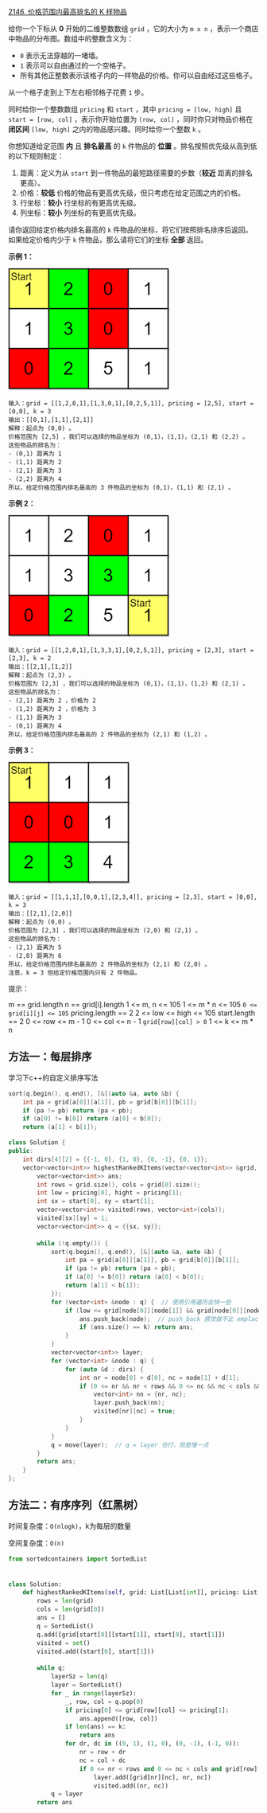 [2146. 价格范围内最高排名的 K 样物品](https://leetcode-cn.com/problems/k-highest-ranked-items-within-a-price-range/)

给你一个下标从 **0** 开始的二维整数数组 `grid` ，它的大小为 `m x n` ，表示一个商店中物品的分布图。数组中的整数含义为：

- `0` 表示无法穿越的一堵墙。
- `1` 表示可以自由通过的一个空格子。
- 所有其他正整数表示该格子内的一样物品的价格。你可以自由经过这些格子。

从一个格子走到上下左右相邻格子花费 `1` 步。

同时给你一个整数数组 `pricing` 和 `start` ，其中 `pricing = [low, high]` 且 `start = [row, col]` ，表示你开始位置为 `(row, col)` ，同时你只对物品价格在 **闭区间** `[low, high]` 之内的物品感兴趣。同时给你一个整数 `k` 。

你想知道给定范围 **内** 且 **排名最高** 的 `k` 件物品的 **位置** 。排名按照优先级从高到低的以下规则制定：

1. 距离：定义为从 `start` 到一件物品的最短路径需要的步数（**较近** 距离的排名更高）。
2. 价格：**较低** 价格的物品有更高优先级，但只考虑在给定范围之内的价格。
3. 行坐标：**较小** 行坐标的有更高优先级。
4. 列坐标：**较小** 列坐标的有更高优先级。

请你返回给定价格内排名最高的 `k` 件物品的坐标，将它们按照排名排序后返回。如果给定价格内少于 `k` 件物品，那么请将它们的坐标 **全部** 返回。

**示例 1：**

![img](../../img/example1drawio-20221221223728112.png)

```
输入：grid = [[1,2,0,1],[1,3,0,1],[0,2,5,1]], pricing = [2,5], start = [0,0], k = 3
输出：[[0,1],[1,1],[2,1]]
解释：起点为 (0,0) 。
价格范围为 [2,5] ，我们可以选择的物品坐标为 (0,1)，(1,1)，(2,1) 和 (2,2) 。
这些物品的排名为：
- (0,1) 距离为 1
- (1,1) 距离为 2
- (2,1) 距离为 3
- (2,2) 距离为 4
所以，给定价格范围内排名最高的 3 件物品的坐标为 (0,1)，(1,1) 和 (2,1) 。
```

**示例 2：**

![img](../../img/example2drawio1.png)

```
输入：grid = [[1,2,0,1],[1,3,3,1],[0,2,5,1]], pricing = [2,3], start = [2,3], k = 2
输出：[[2,1],[1,2]]
解释：起点为 (2,3) 。
价格范围为 [2,3] ，我们可以选择的物品坐标为 (0,1)，(1,1)，(1,2) 和 (2,1) 。
这些物品的排名为： 
- (2,1) 距离为 2 ，价格为 2
- (1,2) 距离为 2 ，价格为 3
- (1,1) 距离为 3
- (0,1) 距离为 4
所以，给定价格范围内排名最高的 2 件物品的坐标为 (2,1) 和 (1,2) 。
```

**示例 3：**

![img](../../img/example3.png)

```
输入：grid = [[1,1,1],[0,0,1],[2,3,4]], pricing = [2,3], start = [0,0], k = 3
输出：[[2,1],[2,0]]
解释：起点为 (0,0) 。
价格范围为 [2,3] ，我们可以选择的物品坐标为 (2,0) 和 (2,1) 。
这些物品的排名为：
- (2,1) 距离为 5
- (2,0) 距离为 6
所以，给定价格范围内排名最高的 2 件物品的坐标为 (2,1) 和 (2,0) 。
注意，k = 3 但给定价格范围内只有 2 件物品。
```

提示：

m == grid.length
n == grid[i].length
1 <= m, n <= 105
1 <= m * n <= 105
`0 <= grid[i][j] <= 105`
pricing.length == 2
2 <= low <= high <= 105
start.length == 2
0 <= row <= m - 1
0 <= col <= n - 1
`grid[row][col] > 0`
1 <= k <= m * n

## 方法一：每层排序

学习下c++的自定义排序写法

```cpp
sort(q.begin(), q.end(), [&](auto &a, auto &b) {
    int pa = grid[a[0]][a[1]], pb = grid[b[0]][b[1]];
    if (pa != pb) return (pa < pb);
    if (a[0] != b[0]) return (a[0] < b[0]);
    return (a[1] < b[1]);
```



```cpp
class Solution {
public:
    int dirs[4][2] = {{-1, 0}, {1, 0}, {0, -1}, {0, 1}};
    vector<vector<int>> highestRankedKItems(vector<vector<int>> &grid, vector<int> &pricing, vector<int> &start, int k) {
        vector<vector<int>> ans;
        int rows = grid.size(), cols = grid[0].size();
        int low = pricing[0], hight = pricing[1];
        int sx = start[0], sy = start[1];
        vector<vector<int>> visited(rows, vector<int>(cols));
        visited[sx][sy] = 1;
        vector<vector<int>> q = {{sx, sy}};

        while (!q.empty()) {
            sort(q.begin(), q.end(), [&](auto &a, auto &b) {
                int pa = grid[a[0]][a[1]], pb = grid[b[0]][b[1]];
                if (pa != pb) return (pa < pb);
                if (a[0] != b[0]) return (a[0] < b[0]);
                return (a[1] < b[1]);
            });
            for (vector<int> &node : q) {  // 使用引用遍历会快一些
                if (low <= grid[node[0]][node[1]] && grid[node[0]][node[1]] <= hight) {
                    ans.push_back(node);  // push_back 感觉就不比 emplace_back 慢
                    if (ans.size() == k) return ans;
                }
            }
            vector<vector<int>> layer;
            for (vector<int> &node : q) {
                for (auto &d : dirs) {
                    int nr = node[0] + d[0], nc = node[1] + d[1];
                    if (0 <= nr && nr < rows && 0 <= nc && nc < cols && !visited[nr][nc] && grid[nr][nc]) {
                        vector<int> nn = {nr, nc};
                        layer.push_back(nn);
                        visited[nr][nc] = true;
                    }
                }
            }
            q = move(layer);  // q = layer 也行，但是慢一点
        }
        return ans;
    }
};
```

## 方法二：有序序列（红黑树）

时间复杂度：`O(nlogk)`，k为每层的数量

空间复杂度：`O(n)`

```python
from sortedcontainers import SortedList


class Solution:
    def highestRankedKItems(self, grid: List[List[int]], pricing: List[int], start: List[int], k: int) -> List[List[int]]:
        rows = len(grid)
        cols = len(grid[0])
        ans = []
        q = SortedList()
        q.add([grid[start[0]][start[1]], start[0], start[1]])
        visited = set()
        visited.add((start[0], start[1]))

        while q:
            layerSz = len(q)
            layer = SortedList()
            for _ in range(layerSz):
                _, row, col = q.pop(0)
                if pricing[0] <= grid[row][col] <= pricing[1]:
                    ans.append([row, col])
                if len(ans) == k:
                    return ans
                for dr, dc in ((0, 1), (1, 0), (0, -1), (-1, 0)):
                    nr = row + dr
                    nc = col + dc
                    if 0 <= nr < rows and 0 <= nc < cols and grid[row][col] != 0 and (nr, nc) not in visited:
                        layer.add([grid[nr][nc], nr, nc])
                        visited.add((nr, nc))
            q = layer
        return ans

```

